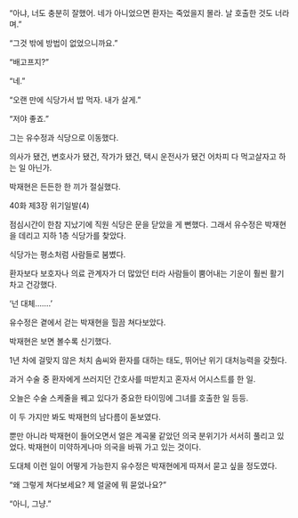 “아냐, 너도 충분히 잘했어. 네가 아니었으면 환자는 죽었을지 몰라. 날 호출한 것도 너라며.”

“그것 밖에 방법이 없었으니까요.”

“배고프지?”

“네.”

“오랜 만에 식당가서 밥 먹자. 내가 살게.”

“저야 좋죠.”

그는 유수정과 식당으로 이동했다.

의사가 됐건, 변호사가 됐건, 작가가 됐건, 택시 운전사가 됐건 어차피 다 먹고살자고 하는 일 아닌가.

박재현은 든든한 한 끼가 절실했다.

40화 제3장 위기일발(4)

점심시간이 한참 지났기에 직원 식당은 문을 닫았을 게 뻔했다. 그래서 유수정은 박재현을 데리고 지하 1층 식당가를 찾았다.

식당가는 평소처럼 사람들로 붐볐다.

환자보다 보호자나 의료 관계자가 더 많았던 터라 사람들이 뿜어내는 기운이 훨씬 활기차고 건강했다.

‘넌 대체…….’

유수정은 곁에서 걷는 박재현을 힐끔 쳐다보았다.

박재현은 보면 볼수록 신기했다.

1년 차에 걸맞지 않은 처치 솜씨와 환자를 대하는 태도, 뛰어난 위기 대처능력을 갖췄다.

과거 수술 중 환자에게 쓰러지던 간호사를 떠받치고 혼자서 어시스트를 한 일.

오늘은 수술 스케줄을 꿰고 있다가 중요한 타이밍에 그녀를 호출한 일 등등.

이 두 가지만 봐도 박재현의 남다름이 돋보였다.

뿐만 아니라 박재현이 들어오면서 얼은 계곡물 같았던 의국 분위기가 서서히 풀리고 있었다. 박재현이 미약하게나마 의국을 바꿔 가고 있는 것이다.

도대체 이런 일이 어떻게 가능한지 유수정은 박재현에게 따져서 묻고 싶을 정도였다.

“왜 그렇게 쳐다보세요? 제 얼굴에 뭐 묻었나요?”

“아니, 그냥.”